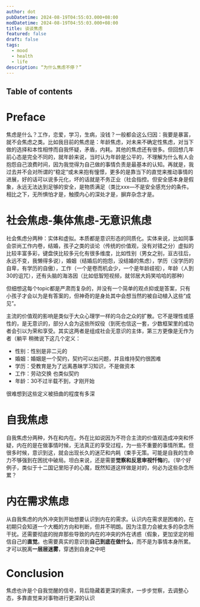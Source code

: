 ```yaml
---
author: dot
pubDatetime: 2024-08-19T04:55:03.000+08:00
modDatetime: 2024-08-19T04:55:03.000+08:00
title: 谈谈焦虑
featured: false
draft: false
tags:
  - mood
  - health
  - life
description: “为什么焦虑不停？”
---
```

## Table of contents

# Preface

焦虑是什么？工作，恋爱，学习，生病，没钱？一般都会这么归因：我要是暴富，就不会焦虑之类。比如我目前的焦虑是：年龄焦虑，对未来不确定性焦虑，对当下做的选择和本性相悖而自我怀疑，矛盾，内耗。其他的焦虑还有很多。但回想几年前心态是完全不同的，就年龄来说，当时认为年龄是公平的，不理解为什么有人会抱怨自己浪费时间，因为我觉得为自己做的事情负责是最基本的认知。再就是，我过去并不会对所谓的“稳定“或未来抱有憧憬，更多的是靠当下的直觉来推动事情的进展，好的话可以说多元化，坏的话就是不务正业（社会指控。但安全感本身是假象，永远无法达到足够的安全，是物质满足（类比xxx—不是安全感充分的条件。相比之下，无所惧怕才是，触摸内心的深处才是，摒弃杂念才是。

# 社会焦虑-集体焦虑-无意识焦虑

社会焦虑分两种：实体和虚拟。本质都是意识形态的同质化。实体来说，比如同事会崇尚工作内卷，结婚，孩子之类的谈论（传统的价值观，没有对错之分）虚拟的比较丰富多彩，键盘侠比较多元化有很多维度，比如性别（男女之别，亘古往后，永远不变，我懒得多说），婚姻（结婚后的抱怨，没结婚的焦虑），学历（没学历的自卑，有学历的自傲），工作（一个是卷而机会少，一个是年龄歧视），年龄（人到30的诅咒），还有头脑的海洛因（比如低智短视频，就邻居大妈笑哈哈的那种）

但细想这每个topic都是严肃而复杂的，并没有一个简单的观点抑或是答案，只有小孩子才会以为是有答案的，但神奇的是身处其中会想当然的被自动植入这些“成见”。

主流的价值观的影响是类似于大众心理学一样的乌合之众的扩散。它不是理性或感性的，是无意识的，部分人会为这些所奴役（到死也信这一套，少数框架里的成功者会引以为荣和享受。其实这两者是组成社会无意识的主体，第三方更像是无作为者（躺平
稍微说下这几个定义：

- 性别：性别是非二元的
- 婚姻：婚姻是一个契约，契约可以出问题，并且维持契约很困难
- 学历：受教育是为了远离愚昧学习知识，不是做资本
- 工作：劳动交换 也类似契约
- 年龄：30不过半载不到，才刚开始

很难想到这些定义被扭曲的程度有多深

# 自我焦虑

自我焦虑分两种，外在和内在。外在比如说因为不符合主流的价值观造成冲突和怀疑，内在的是在做事情时候，无法真正的享受过程，为一些不重要的事情所累。但很多时候，意识到这，就会出现长久的迷茫和内耗（束手无策。可能是自我的生命力不够强到在困扰中破局。坦白来说，还是需要**觉察和反思审视忏悔**的。（举个好例子，类似于十二国记里阳子的心魔，既然知道这样做是对的，何必为这些杂念所累？

# 内在需求焦虑

从自我焦虑的内外冲突到开始想要认识到内在的需求。认识内在需求是困难的，在初期只会知道一个大概的方向和判断，但并不明朗。因为注意力会被太多的杂念所干扰。还需要彻底的抛弃那些导致的内在的冲突的外在诱惑（假象，更加坚定的相信自己的**直觉**。也需要真实的意识到**自己到底在做什么**，而不是为事情本身所累。才可以脱离**一层层迷雾**，穿透到自身之中吧

# Conclusion
焦虑也许是个自我觉醒的信号，背后隐藏着更深的需求，一步步觉察，去调整心态，多靠直觉来对事物进行更深的认识